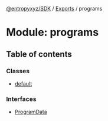 [@entropyxyz/SDK](../README.md) / [Exports](../modules.md) / programs

# Module: programs

## Table of contents

### Classes

- [default](../classes/programs.default.md)

### Interfaces

- [ProgramData](../interfaces/programs.ProgramData.md)
